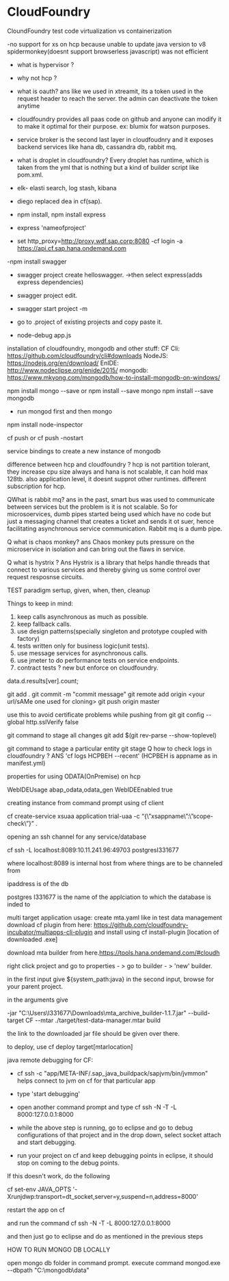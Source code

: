 # CloudFoundry
CloundFoundry test code
virtualization vs containerization

-no support for xs on hcp because unable to update java version
to v8 spidermonkey(doesnt support browserless javascript) was not efficient

- what is hypervisor ?
- why not hcp ?
- what is oauth?
ans like we used in xtreamit, its a token used in the request header to
reach the server. the admin can deactivate the token anytime


- cloudfoundry provides all paas code on github and anyone can
modify it to make it optimal for their purpose. ex: blumix for watson purposes.


- service broker is the second last layer in cloudfoudnry and it exposes backend
services like hana db, cassandra db, rabbit mq.


- what is droplet in cloudfoundry?
  Every droplet has runtime, which is taken from the yml that is nothing but
  a kind of builder script like pom.xml.

- elk- elasti search, log stash, kibana

- diego replaced dea in cf(sap).

- npm install, npm install express

- express 'nameofproject'

- set http_proxy=http://proxy.wdf.sap.corp:8080
-cf login -a https://api.cf.sap.hana.ondemand.com

-npm install swagger
- swagger project create helloswagger.
->then select express(adds express dependencies)

- swagger project edit.
- swagger start project -m

- go to .project of existing projects and copy paste it.
- node-debug app.js

installation of cloudfoundry, mongodb and other stuff:
CF Cli: https://github.com/cloudfoundry/cli#downloads
NodeJS: https://nodejs.org/en/download/
EnIDE: http://www.nodeclipse.org/enide/2015/
mongodb: https://www.mkyong.com/mongodb/how-to-install-mongodb-on-windows/

npm install mongo --save or npm install --save mongo
npm install --save mongodb

- run mongod first and then mongo

npm install node-inspector

cf push or cf push -nostart

service bindings to create a new instance of mongodb

difference between hcp and cloudfoundry ?
hcp is not partition tolerant, they increase cpu size always and hana is not scalable, it can hold max 128tb.
also application level, it doesnt supprot other runtimes. different subscription for hcp.


QWhat is rabbit mq?
ans in the past, smart bus was used to communicate between services but the problem is it is not scalable.
So for microsoervices, dumb pipes started being used which have no code but just a messaging channel
that creates a ticket and sends it ot suer, hence facilitating asynchronous service communication.
Rabbit mq is a dumb pipe.

Q what is chaos monkey?
ans Chaos monkey puts pressure on the microservice in isolation and can bring out the flaws in service.

Q what is hystrix ?
Ans Hystrix is a library that helps handle threads that connect to various services and thereby giving us some control over request resposnse circuits.


TEST paradigm
sertup, given, when, then, cleanup

Things to keep in mind:
1) keep calls asynchronous as much as possible.
2) keep fallback calls.
3) use design patterns(specially singleton and prototype coupled with factory)
4) tests written only for business logic(unit tests).
5) use message services for asynchronous calls.
6) use jmeter to do performance tests on service endpoints.
7) contract tests ? new but enforce on cloudfoundry.


data.d.results[ver].count;

git add .
git commit -m "commit message"
git remote add origin <your url/sAMe one used for cloning>
git push origin master


use this to avoid certificate problems while pushing from git
git config --global http.sslVerify false


git command to stage all changes
git add $(git rev-parse --show-toplevel)

git command to stage a particular entity
git stage <filename>
Q how to check logs in cloudfoundry ?
ANS 'cf logs HCPBEH --recent' (HCPBEH is appname as in manifest.yml)

properties for using ODATA(OnPremise) on hcp

WebIDEUsage   abap_odata,odata_gen
WebIDEEnabled true


creating instance from command prompt using cf client

cf create-service xsuaa application trial-uaa -c “{\”xsappname\”:\”scope-check\”}”
.


opening an ssh channel for any service/database

cf ssh -L localhost:8089:10.11.241.96:49703 postgresI331677 

where localhost:8089 is internal host from where things are to be channeled from

ipaddress is of the db

postgres I331677 is the name of the applciation to which the database is inded to 




multi target application usage:
create mta.yaml like in test data management
download cf plugin from here: https://github.com/cloudfoundry-incubator/multiapps-cli-plugin
and install using cf install-plugin [location of downloaded .exe]

download mta builder from here.https://tools.hana.ondemand.com/#cloudh

right click project and go to properties - > go to builder - > 'new' builder.

in the first input give ${system_path:java}
in the second input, browse for your parent project.

in the arguments give 

-jar "C:\Users\I331677\Downloads\mta_archive_builder-1.1.7.jar" --build-target CF --mtar ./target/test-data-manager.mtar build

the link to the downloaded jar file should be given over there.


to deploy, use cf deploy target\[mtarlocation]




java remote debugging for CF:

- cf ssh <app name> -c "app/META-INF/.sap_java_buildpack/sapjvm/bin/jvmmon"
helps connect to jvm on cf for that particular app

- type 'start debugging'

- open another command prompt and type cf ssh <app name> -N -T -L 8000:127.0.0.1:8000

- while the above step is running, go to eclipse and go to debug configurations of that project and in the drop down, select socket attach and start debugging.

- run your project on cf and keep debugging points in eclipse, it should stop on coming to the debug points.

If this doesn't work, do the following


cf set-env <app name> JAVA_OPTS '-Xrunjdwp:transport=dt_socket,server=y,suspend=n,address=8000'

restart the app on cf

and run the command
cf ssh <app name> -N -T -L 8000:127.0.0.1:8000

and then just go to eclipse and do as mentioned in the previous steps

HOW TO RUN MONGO DB LOCALLY

open mongo db folder in command prompt.
execute command mongod.exe --dbpath "C:\mongodb\data" 
